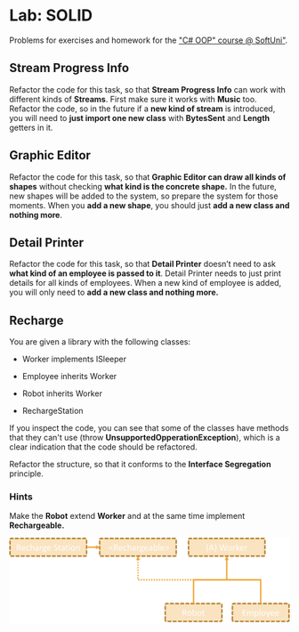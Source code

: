 # Lab: SOLID

Problems for exercises and homework for the ["C\# OOP" course @
SoftUni"](https://softuni.bg/trainings/2244/csharp-oop-february-2019).

## Stream Progress Info

Refactor the code for this task, so that **Stream Progress Info** can
work with different kinds of **Streams**. First make sure it works with
**Music** too. Refactor the code, so in the future if a **new kind of
stream** is introduced, you will need to **just import one new class**
with **BytesSent** and **Length** getters in it.

## Graphic Editor

Refactor the code for this task, so that **Graphic Editor can draw all
kinds of shapes** without checking **what kind is the concrete shape.**
In the future, new shapes will be added to the system, so prepare the
system for those moments. When you **add a new shape**, you should just
**add a new class and nothing more**.

## Detail Printer

Refactor the code for this task, so that **Detail Printer** doesn’t need
to ask **what kind of an employee is passed to it**. Detail Printer
needs to just print details for all kinds of employees. When a new kind
of employee is added, you will only need to **add a new class and
nothing more.**

## Recharge

You are given a library with the following classes:

  - Worker implements ISleeper

  - Employee inherits Worker

  - Robot inherits Worker

  - RechargeStation

If you inspect the code, you can see that some of the classes have
methods that they can't use (throw **UnsupportedOpperationException**),
which is a clear indication that the code should be refactored.

Refactor the structure, so that it conforms to the **Interface
Segregation** principle.

### Hints

Make the **Robot** extend **Worker** and at the same time implement
**Rechargeable.**

![](./media/image1.png)
